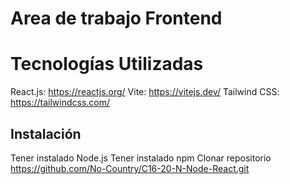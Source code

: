 # Area de trabajo Frontend

# Tecnologías Utilizadas
React.js: https://reactjs.org/
Vite: https://vitejs.dev/
Tailwind CSS: https://tailwindcss.com/

## Instalación

Tener instalado Node.js
Tener instalado npm
Clonar repositorio
https://github.com/No-Country/C16-20-N-Node-React.git